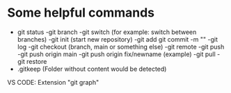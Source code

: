 # Some helpful commands

- git status
  -git branch
  -git switch (for example: switch between branches)
  -git init (start new repository)
  -git add git commit -m ""
  -git log
  -git checkout (branch, main or something else)
  -git remote
  -git push
  -git push origin main
  -git push origin fix/newname (example)
  -git pull
  -git restore
- .gitkeep (Folder without content would be detected)

VS CODE: Extension "git graph"
